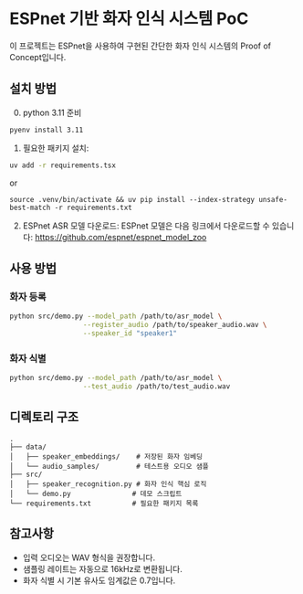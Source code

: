 # ESPnet 기반 화자 인식 시스템 PoC

이 프로젝트는 ESPnet을 사용하여 구현된 간단한 화자 인식 시스템의 Proof of Concept입니다.

## 설치 방법

0. python 3.11 준비

```
pyenv install 3.11
```

1. 필요한 패키지 설치:

```bash
uv add -r requirements.tsx
```

or

```
source .venv/bin/activate && uv pip install --index-strategy unsafe-best-match -r requirements.txt
```

2. ESPnet ASR 모델 다운로드:
   ESPnet 모델은 다음 링크에서 다운로드할 수 있습니다:
   https://github.com/espnet/espnet_model_zoo

## 사용 방법

### 화자 등록

```bash
python src/demo.py --model_path /path/to/asr_model \
                  --register_audio /path/to/speaker_audio.wav \
                  --speaker_id "speaker1"
```

### 화자 식별

```bash
python src/demo.py --model_path /path/to/asr_model \
                  --test_audio /path/to/test_audio.wav
```

## 디렉토리 구조

```
.
├── data/
│   ├── speaker_embeddings/    # 저장된 화자 임베딩
│   └── audio_samples/         # 테스트용 오디오 샘플
├── src/
│   ├── speaker_recognition.py # 화자 인식 핵심 로직
│   └── demo.py               # 데모 스크립트
└── requirements.txt          # 필요한 패키지 목록
```

## 참고사항

- 입력 오디오는 WAV 형식을 권장합니다.
- 샘플링 레이트는 자동으로 16kHz로 변환됩니다.
- 화자 식별 시 기본 유사도 임계값은 0.7입니다.
